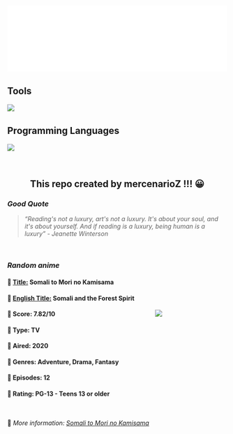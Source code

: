
<img src="svg/nai.svg" />

<p>
  <h2>Tools</h2>
  <a href="https://skillicons.dev">
    <img src="https://skillicons.dev/icons?i=git,bash,vim,ubuntu,tensorflow,pytorch,docker,raspberrypi" />
  </a>

  <br />

  <h2>Programming Languages</h2>

  <a href="https://skillicons.dev">
    <img src="https://skillicons.dev/icons?i=python,c,cpp" />
  </a>
</p>

<br />

<h2 align="center">This repo created by mercenarioZ !!! 😀</h2>
<h3><i>Good Quote</i></h3>

<blockquote>
<i>
“Reading's not a luxury, art's not a luxury. It's about your soul, and it's about yourself. And if reading is a luxury, being human is a luxury” - Jeanette Winterson
</i>
</blockquote>

<br />

<h3><i>Random anime</i></h3>

<h4>
  <strong>🥭 <u>Title:</u></strong> Somali to Mori no Kamisama
</h4>

<h4>🌿 <u>English Title:</u> Somali and the Forest Spirit</h4>

<img align="right" width="165" src=https://cdn.myanimelist.net/images/anime/1938/102796.jpg />

<h4>🌱 Score: 7.82/10</h4>

<h4>🌲 Type: TV</h4>

<h4>🌴 Aired: 2020</h4>

<h4>🌵 Genres: Adventure, Drama, Fantasy</h4>

<h4>🥑 Episodes: 12</h4>

<h4>🍏 Rating: PG-13 - Teens 13 or older</h4>

<br />

🍂 *More information: [Somali to Mori no Kamisama](https://myanimelist.net/anime/39575/Somali_to_Mori_no_Kamisama)*
    